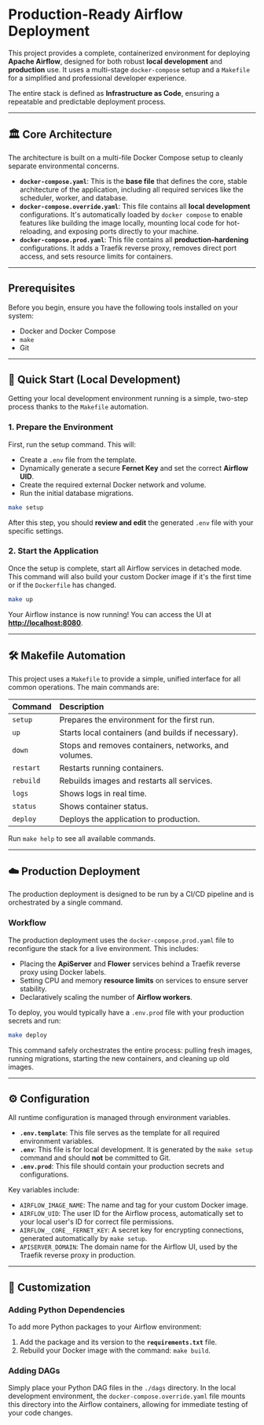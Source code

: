 # Production-Ready Airflow Deployment

This project provides a complete, containerized environment for deploying **Apache Airflow**, designed for both robust **local development** and **production** use. It uses a multi-stage `docker-compose` setup and a `Makefile` for a simplified and professional developer experience.

The entire stack is defined as **Infrastructure as Code**, ensuring a repeatable and predictable deployment process.

-----

## 🏛️ Core Architecture

The architecture is built on a multi-file Docker Compose setup to cleanly separate environmental concerns.

* **`docker-compose.yaml`**: This is the **base file** that defines the core, stable architecture of the application, including all required services like the scheduler, worker, and database.
* **`docker-compose.override.yaml`**: This file contains all **local development** configurations. It's automatically loaded by `docker compose` to enable features like building the image locally, mounting local code for hot-reloading, and exposing ports directly to your machine.
* **`docker-compose.prod.yaml`**: This file contains all **production-hardening** configurations. It adds a Traefik reverse proxy, removes direct port access, and sets resource limits for containers.

-----

## Prerequisites

Before you begin, ensure you have the following tools installed on your system:

* Docker and Docker Compose
* `make`
* Git

-----

## 🚀 Quick Start (Local Development)

Getting your local development environment running is a simple, two-step process thanks to the `Makefile` automation.

### 1. Prepare the Environment

First, run the setup command. This will:

* Create a `.env` file from the template.
* Dynamically generate a secure **Fernet Key** and set the correct **Airflow UID**.
* Create the required external Docker network and volume.
* Run the initial database migrations.

```bash
make setup
```

After this step, you should **review and edit** the generated `.env` file with your specific settings.

### 2. Start the Application

Once the setup is complete, start all Airflow services in detached mode. This command will also build your custom Docker image if it's the first time or if the `Dockerfile` has changed.

```bash
make up
```

Your Airflow instance is now running\! You can access the UI at **<http://localhost:8080>**.

-----

## 🛠️ Makefile Automation

This project uses a `Makefile` to provide a simple, unified interface for all common operations. The main commands are:

| Command | Description |
| :--- | :--- |
| `setup` | Prepares the environment for the first run. |
| `up` | Starts local containers (and builds if necessary). |
| `down` | Stops and removes containers, networks, and volumes. |
| `restart` | Restarts running containers. |
| `rebuild` | Rebuilds images and restarts all services. |
| `logs` | Shows logs in real time. |
| `status` | Shows container status. |
| `deploy` | Deploys the application to production. |

Run `make help` to see all available commands.

-----

## ☁️ Production Deployment

The production deployment is designed to be run by a CI/CD pipeline and is orchestrated by a single command.

### Workflow

The production deployment uses the `docker-compose.prod.yaml` file to reconfigure the stack for a live environment. This includes:

* Placing the **ApiServer** and **Flower** services behind a Traefik reverse proxy using Docker labels.
* Setting CPU and memory **resource limits** on services to ensure server stability.
* Declaratively scaling the number of **Airflow workers**.

To deploy, you would typically have a `.env.prod` file with your production secrets and run:

```bash
make deploy
```

This command safely orchestrates the entire process: pulling fresh images, running migrations, starting the new containers, and cleaning up old images.

-----

## ⚙️ Configuration

All runtime configuration is managed through environment variables.

* **`.env.template`**: This file serves as the template for all required environment variables.
* **`.env`**: This file is for local development. It is generated by the `make setup` command and should **not** be committed to Git.
* **`.env.prod`**: This file should contain your production secrets and configurations.

Key variables include:

* `AIRFLOW_IMAGE_NAME`: The name and tag for your custom Docker image.
* `AIRFLOW_UID`: The user ID for the Airflow process, automatically set to your local user's ID for correct file permissions.
* `AIRFLOW__CORE__FERNET_KEY`: A secret key for encrypting connections, generated automatically by `make setup`.
* `APISERVER_DOMAIN`: The domain name for the Airflow UI, used by the Traefik reverse proxy in production.

-----

## 🎨 Customization

### Adding Python Dependencies

To add more Python packages to your Airflow environment:

1. Add the package and its version to the **`requirements.txt`** file.
2. Rebuild your Docker image with the command: `make build`.

### Adding DAGs

Simply place your Python DAG files in the `./dags` directory. In the local development environment, the `docker-compose.override.yaml` file mounts this directory into the Airflow containers, allowing for immediate testing of your code changes.
